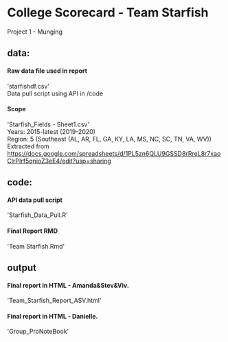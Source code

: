 # College Scorecard - Team Starfish
Project 1 - Munging  
  
  
## data:  
  #### Raw data file used in report   
  'starfishdf.csv'    
  Data pull script using API in /code  
    
  #### Scope   
  'Starfish_Fields - Sheet1.csv'  
  Years: 2015-latest (2019-2020)  
  Region: 5 (Southeast (AL, AR, FL, GA, KY, LA, MS, NC, SC, TN, VA, WV))  
  Extracted from https://docs.google.com/spreadsheets/d/1PL5zn6QLU9GSSD8rRreL8r7xaoClrPIrf5qnioZ3eE4/edit?usp=sharing  
  
  
## code:  
  #### API data pull script   
  'Starfish_Data_Pull.R'  
    
  #### Final Report RMD   
  'Team Starfish.Rmd'

    
## output  
  #### Final report in HTML - Amanda&Stev&Viv. 
  'Team_Starfish_Report_ASV.html'  
  #### Final report in HTML - Danielle. 
  'Group_ProNoteBook'    
    
